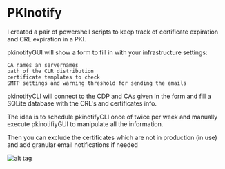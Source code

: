 # PKInotify
I created a pair of powershell scripts to keep track of certificate expiration and CRL expiration in a PKI.

pkinotifyGUI will show a form to fill in with your infrastructure settings:

    CA names an servernames
    path of the CLR distribution
    certificate templates to check
    SMTP settings and warning threshold for sending the emails 

pkinotifyCLI will connect to the CDP and CAs given in the form and fill a SQLite database with the CRL's and certificates info.

The idea is to schedule pkinotifyCLI once of twice per week and manually execute pkinotifiyGUI to manipulate all the information.

Then you can exclude the certificates which are not in production (in use) and add granular email notifications if needed

![alt tag](https://1.bp.blogspot.com/-adJuCWM-58Y/X53TDEgUyAI/AAAAAAAACRo/otP-UYoBsMobS9u6q_QmDGs1GAkkO3tjwCLcBGAsYHQ/s1100/Captura.JPG)


